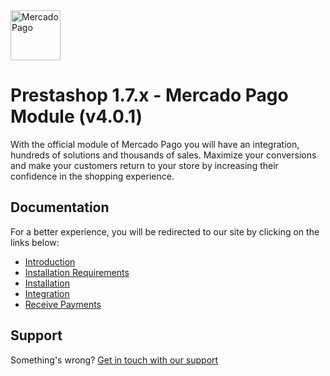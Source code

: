 <span style="text-align=center">
  <a href="https://www.mercadopago.com/">
    <img src="https://raw.githubusercontent.com/mercadopago/cart-woocommerce/master/assets/images/mplogo.png" height="80" width="auto" alt="MercadoPago">
  </a>
</span>

# Prestashop 1.7.x - Mercado Pago Module (v4.0.1)

With the official module of Mercado Pago you will have an integration, hundreds of solutions and thousands of sales. Maximize your conversions and make your customers return to your store by increasing their confidence in the shopping experience.

## Documentation

For a better experience, you will be redirected to our site by clicking on the links below:

* [Introduction](https://www.mercadopago.com.br/developers/en/plugins_sdks/plugins/official/prestashop/#bookmark_introduction)
* [Installation Requirements](https://www.mercadopago.com.br/developers/en/plugins_sdks/plugins/official/prestashop/#bookmark_installation_requirements)
* [Installation](https://www.mercadopago.com.br/developers/en/plugins_sdks/plugins/official/prestashop/#bookmark_installation)
* [Integration](https://www.mercadopago.com.br/developers/en/plugins_sdks/plugins/official/prestashop/#bookmark_integration)
* [Receive Payments](https://www.mercadopago.com.br/developers/en/plugins_sdks/plugins/official/prestashop/#bookmark_receive_payments)

## Support

Something's wrong? [Get in touch with our support](https://www.mercadopago.com.ar/developers/en/support)

